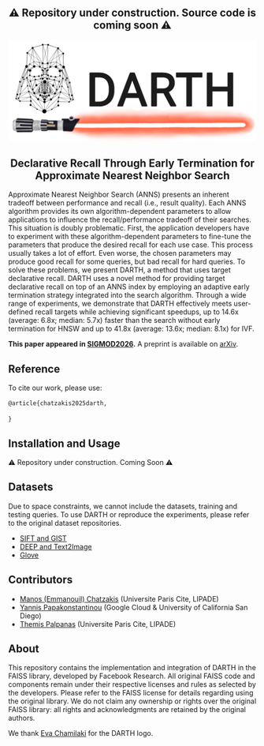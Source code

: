 
<h2 align="center">⚠️ Repository under construction. Source code is coming soon ⚠️ </h2>

<p align="center">
<img width="550" src="./assets/darth-logo.png"/>
</p>


<!--<h1 align="center">DARTH</h1>-->
<h2 align="center">Declarative Recall Through Early Termination for Approximate Nearest Neighbor Search</h2>

Approximate Nearest Neighbor Search (ANNS) presents an inherent tradeoff between performance and recall (i.e., result quality). Each ANNS algorithm provides its own algorithm-dependent parameters to allow applications to influence the recall/performance tradeoff of their searches. This situation is doubly problematic. 
First, the application developers have to experiment with these algorithm-dependent parameters to fine-tune the parameters that produce the desired recall for each use case. 
This process usually takes a lot of effort. Even worse, the chosen parameters may produce good recall for some queries, but bad recall for hard queries. 
To solve these problems, we present DARTH, a method that uses target declarative recall. DARTH uses a novel method for providing target declarative recall on top of an ANNS index by employing an adaptive early termination strategy integrated into the search algorithm. 
Through a wide range of experiments, we demonstrate that DARTH effectively meets user-defined recall targets while achieving significant speedups, up to 14.6x (average: 6.8x; median: 5.7x) faster than the search without early termination for HNSW and up to 41.8x (average: 13.6x; median: 8.1x) for IVF. 

<b>This paper appeared in [SIGMOD2026](https://2026.sigmod.org/).</b> A preprint is available on [arXiv](todo).

## Reference
To cite our work, please use:
```
@article{chatzakis2025darth,
  
}
```

## Installation and Usage

⚠️ Repository under construction. Coming Soon ⚠️
<!--
To use DARTH for C++, FAISS and its corresponding dependencies (e.g., CMake) should be installed. Please refer to [FAISS installation manual](todo) for this.
On top of FAISS, DARTH requires an active installation of [LightGBM](todo) library visible in the PATH.

If you are interested in reproducing the graphs or training the models from scratch, please install the required Python packages:
```bash
pip install -r requirements.txt
```

Pretrained models from the paper are provided in the [models](./todo) directory.

To compile DARTH with FAISS, use:
```bash
cmake -B build -S . # You may include/exclude any modular part of FAISS in the compilation, e.g., -DFAISS_ENABLE_GPU=OFF -DBUILD_SHARED_LIBS=ON
make -C build -j faiss # Build FAISS with DARTH
make -C build -j darth-demos # To compile some demo scripts for DARTH
```

Usage examples and demos are located under the [darth-demos](todo). The scripts for the experiments we performed in the original paper can be found under the [experiments](todo) directory. 
-->

## Datasets
Due to space constraints, we cannot include the datasets, training and testing queries. To use DARTH or reproduce the experiments, please refer to the original dataset repositories. 
* [SIFT and GIST](http://corpus-texmex.irisa.fr/)
* [DEEP and Text2Image](https://research.yandex.com/blog/benchmarks-for-billion-scale-similarity-search)
* [Glove](https://nlp.stanford.edu/projects/glove/)

## Contributors
* [Manos (Emmanouil) Chatzakis](https://mchatzakis.github.io/) (Universite Paris Cite, LIPADE)
* [Yannis Papakonstantinou](https://www.linkedin.com/in/yannispapakonstantinou/) (Google Cloud & University of California San Diego)
* [Themis Palpanas](https://helios2.mi.parisdescartes.fr/~themisp/) (Universite Paris Cite, LIPADE)


## About
This repository contains the implementation and integration of DARTH in the FAISS library, developed by Facebook Research. 
All original FAISS code and components remain under their respective licenses and rules as selected by the developers. 
Please refer to the FAISS license for details regarding using the original library. 
We do not claim any ownership or rights over the original FAISS library: all rights and acknowledgments are retained by the original authors.

We thank [Eva Chamilaki](https://evachamilaki.github.io/index.html) for the DARTH logo.

